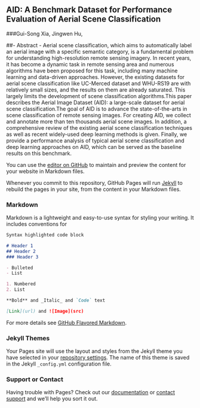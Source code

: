## AID: A Benchmark Dataset for Performance Evaluation of Aerial Scene Classification
###Gui-Song Xia, Jingwen Hu, 

##- Abstract -
Aerial scene classification, which aims to automatically label an aerial image with a specific semantic category, is a fundamental problem for understanding high-resolution remote sensing imagery. In recent years, it has become a dynamic task in remote sensing area and numerous algorithms have been proposed for this task, including many machine learning and data-driven approaches. However, the existing datasets for aerial scene classification like UC-Merced dataset and WHU-RS19 are with relatively small sizes, and the results on them are already saturated. This largely limits the development of scene classification algorithms.This paper describes the Aerial Image Dataset (AID): a large-scale dataset for aerial scene classification.The goal of AID is to advance the state-of-the-arts in scene classification of remote sensing images. For creating AID, we collect and annotate more than ten thousands aerial scene images. In addition, a comprehensive review of the existing aerial scene classification techniques as well as recent widely-used deep learning methods is given. Finally, we provide a performance analysis of typical aerial scene classification and deep learning approaches on AID, which can be served as the baseline results on this benchmark.


You can use the [editor on GitHub](https://github.com/CAPTAIN-WHU/AID/edit/master/index.md) to maintain and preview the content for your website in Markdown files.

Whenever you commit to this repository, GitHub Pages will run [Jekyll](https://jekyllrb.com/) to rebuild the pages in your site, from the content in your Markdown files.

### Markdown

Markdown is a lightweight and easy-to-use syntax for styling your writing. It includes conventions for

```markdown
Syntax highlighted code block

# Header 1
## Header 2
### Header 3

- Bulleted
- List

1. Numbered
2. List

**Bold** and _Italic_ and `Code` text

[Link](url) and ![Image](src)
```

For more details see [GitHub Flavored Markdown](https://guides.github.com/features/mastering-markdown/).

### Jekyll Themes

Your Pages site will use the layout and styles from the Jekyll theme you have selected in your [repository settings](https://github.com/CAPTAIN-WHU/AID/settings). The name of this theme is saved in the Jekyll `_config.yml` configuration file.

### Support or Contact

Having trouble with Pages? Check out our [documentation](https://help.github.com/categories/github-pages-basics/) or [contact support](https://github.com/contact) and we’ll help you sort it out.
